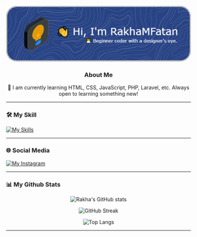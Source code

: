 <div align="center">

![rakhamfatan](/img/github-header-image.png)

### About Me
🧠 I am currently learning HTML, CSS, JavaScript, PHP, Laravel, etc. 
Always open to learning something new!

</div>

<hr>

<!--
**RakhaMFatan/rakhamfatan** is a ✨ _special_ ✨ repository because its `README.md` (this file) appears on your GitHub profile.

Here are some ideas to get you started:

- 🔭 I’m currently working on ...
- 🌱 I’m currently learning ...
- 👯 I’m looking to collaborate on ...
- 🤔 I’m looking for help with ...
- 💬 Ask me about ...
- 📫 How to reach me: ...
- 😄 Pronouns: ...
- ⚡ Fun fact: ...
-->

### 🛠️ My Skill

<p>
<a href="https://skillicons.dev">
    <img src="https://skillicons.dev/icons?i=html,css,js,bootstrap,figma,php,vscode,laravel,mysql&theme=dark" alt="My Skills" />
</a>
</p>

<hr>

### 🌐 Social Media

[![My Instagram](https://skillicons.dev/icons?i=instagram)](https://www.instagram.com/rkhamf_/)

<hr>

### 📊 My Github Stats

<center>

![Rakha's GitHub stats](https://github-readme-stats.vercel.app/api?username=rakhamfatan&theme=dark)

![GitHub Streak](https://streak-stats.demolab.com/?user=rakhamfatan&theme=dark)

![Top Langs](https://github-readme-stats.vercel.app/api/top-langs/?username=rakhamfatan&layout=compact&theme=dark)

</center>

<hr>
